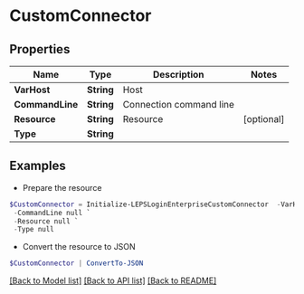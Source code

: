 # CustomConnector
## Properties

Name | Type | Description | Notes
------------ | ------------- | ------------- | -------------
**VarHost** | **String** | Host | 
**CommandLine** | **String** | Connection command line | 
**Resource** | **String** | Resource | [optional] 
**Type** | **String** |  | 

## Examples

- Prepare the resource
```powershell
$CustomConnector = Initialize-LEPSLoginEnterpriseCustomConnector  -VarHost null `
 -CommandLine null `
 -Resource null `
 -Type null
```

- Convert the resource to JSON
```powershell
$CustomConnector | ConvertTo-JSON
```

[[Back to Model list]](../README.md#documentation-for-models) [[Back to API list]](../README.md#documentation-for-api-endpoints) [[Back to README]](../README.md)

